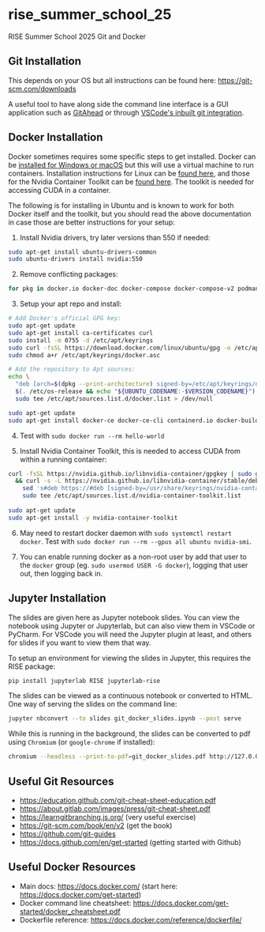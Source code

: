 # rise_summer_school_25
RISE Summer School 2025 Git and Docker

## Git Installation

This depends on your OS but all instructions can be found here: https://git-scm.com/downloads

A useful tool to have along side the command line interface is a GUI application such as [GitAhead](https://gitahead.github.io/gitahead.com/) or through [VSCode's inbuilt git integration](https://code.visualstudio.com/docs/sourcecontrol/overview).

## Docker Installation

Docker sometimes requires some specific steps to get installed. Docker can be [installed for Windows or macOS](https://www.docker.com/get-started/) but this will use a virtual machine to run containers. Installation instructions for Linux can be [found here](https://docs.docker.com/engine/install), and those for the Nvidia Container Toolkit can be [found here](https://docs.nvidia.com/datacenter/cloud-native/container-toolkit/latest/install-guide.html). The toolkit is needed for accessing CUDA in a container.

The following is for installing in Ubuntu and is known to work for both Docker itself and the toolkit, but you should read the above documentation in case those are better instructions for your setup:

1. Install Nvidia drivers, try later versions than 550 if needed:

```sh
sudo apt-get install ubuntu-drivers-common
sudo ubuntu-drivers install nvidia:550
```

2. Remove conflicting packages:

```sh
for pkg in docker.io docker-doc docker-compose docker-compose-v2 podman-docker containerd runc; do sudo apt-get remove $pkg; done
```

3. Setup your apt repo and install:

```sh
# Add Docker's official GPG key:
sudo apt-get update
sudo apt-get install ca-certificates curl
sudo install -m 0755 -d /etc/apt/keyrings
sudo curl -fsSL https://download.docker.com/linux/ubuntu/gpg -o /etc/apt/keyrings/docker.asc
sudo chmod a+r /etc/apt/keyrings/docker.asc

# Add the repository to Apt sources:
echo \
  "deb [arch=$(dpkg --print-architecture) signed-by=/etc/apt/keyrings/docker.asc] https://download.docker.com/linux/ubuntu \
  $(. /etc/os-release && echo "${UBUNTU_CODENAME:-$VERSION_CODENAME}") stable" | \
  sudo tee /etc/apt/sources.list.d/docker.list > /dev/null

sudo apt-get update
sudo apt-get install docker-ce docker-ce-cli containerd.io docker-buildx-plugin docker-compose-plugin
```

4. Test with `sudo docker run --rm hello-world`

5. Install Nvidia Container Toolkit, this is needed to access CUDA from within a running container:

```sh
curl -fsSL https://nvidia.github.io/libnvidia-container/gpgkey | sudo gpg --dearmor -o /usr/share/keyrings/nvidia-container-toolkit-keyring.gpg \
  && curl -s -L https://nvidia.github.io/libnvidia-container/stable/deb/nvidia-container-toolkit.list | \
    sed 's#deb https://#deb [signed-by=/usr/share/keyrings/nvidia-container-toolkit-keyring.gpg] https://#g' | \
    sudo tee /etc/apt/sources.list.d/nvidia-container-toolkit.list
    
sudo apt-get update
sudo apt-get install -y nvidia-container-toolkit
```

6. May need to restart docker daemon with `sudo systemctl restart docker`. Test with `sudo docker run --rm --gpus all ubuntu nvidia-smi`.

7. You can enable running docker as a non-root user by add that user to the `docker` group (eg. `sudo usermod USER -G docker`), logging that user out, then logging back in.

## Jupyter Installation

The slides are given here as Jupyter notebook slides. You can view the notebook using Jupyter or Jupyterlab, but can also view them in VSCode or PyCharm.
For VSCode you will need the Jupyter plugin at least, and others for slides if you want to view them that way.

To setup an environment for viewing the slides in Jupyter, this requires the RISE package:

```sh
pip install jupyterlab RISE jupyterlab-rise
```

The slides can be viewed as a continuous notebook or converted to HTML. One way of serving the slides on the command line:

```sh
jupyter nbconvert --to slides git_docker_slides.ipynb --post serve
```

While this is running in the background, the slides can be converted to pdf using `Chromium` (or `google-chrome` if installed):

```sh
chromium --headless --print-to-pdf=git_docker_slides.pdf http://127.0.0.1:8000/git_docker_slides.slides.html?print-pdf
```

## Useful Git Resources

* https://education.github.com/git-cheat-sheet-education.pdf
* https://about.gitlab.com/images/press/git-cheat-sheet.pdf
* https://learngitbranching.js.org/ (very useful exercise)
* https://git-scm.com/book/en/v2 (get the book)
* https://github.com/git-guides
* https://docs.github.com/en/get-started (getting started with Github)

## Useful Docker Resources

* Main docs: https://docs.docker.com/ (start here: https://docs.docker.com/get-started)
* Docker command line cheatsheet: https://docs.docker.com/get-started/docker_cheatsheet.pdf
* Dockerfile reference: https://docs.docker.com/reference/dockerfile/
  